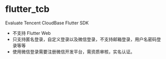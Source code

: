 # flutter_tcb

Evaluate Tencent CloudBase Flutter SDK

* 不支持 Flutter Web
* 只支持匿名登录，自定义登录以及微信登录，不支持邮箱登录，用户名密码登录等等
* 使用微信登录需要注册微信开发平台，需资质审核，实名认证。